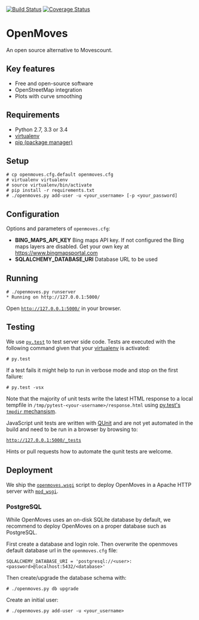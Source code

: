 [![Build Status](https://travis-ci.org/bwaldvogel/openmoves.png?branch=master)](https://travis-ci.org/bwaldvogel/openmoves)
[![Coverage Status](https://coveralls.io/repos/bwaldvogel/openmoves/badge.svg?branch=master&service=github)](https://coveralls.io/github/bwaldvogel/openmoves?branch=master)

# OpenMoves #
An open source alternative to Movescount.


## Key features ##
 - Free and open-source software
 - OpenStreetMap integration
 - Plots with curve smoothing


## Requirements ##
 - Python 2.7, 3.3 or 3.4
 - [virtualenv][virtualenv]
 - [pip (package manager)][pip]


## Setup ##

```
# cp openmoves.cfg.default openmoves.cfg
# virtualenv virtualenv
# source virtualenv/bin/activate
# pip install -r requirements.txt
# ./openmoves.py add-user -u <your_username> [-p <your_password]
```

## Configuration

Options and parameters of `openmoves.cfg`:
* __BING_MAPS_API_KEY__ Bing maps API key. If not configured the Bing maps layers are disabled. Get your own key at https://www.bingmapsportal.com
* __SQLALCHEMY_DATABASE_URI__ Database URL to be used

## Running ##
```
# ./openmoves.py runserver
* Running on http://127.0.0.1:5000/
```

Open [`http://127.0.0.1:5000/`](http://127.0.0.1:5000/) in your browser.


## Testing ##

We use [`py.test`][pytest] to test server side code. Tests are executed with the following command given that your [virtualenv][virtualenv] is activated:
```
# py.test
```

If a test fails it might help to run in verbose mode and stop on the first failure:
```
# py.test -vsx
```

Note that the majority of unit tests write the latest HTML response to a local tempfile in `/tmp/pytest-<your-username>/response.html` using [py.test's `tmpdir` mechansism][pytest-tmpdir].

JavaScript unit tests are written with [QUnit][qunit] and are not yet automated in the build and need to be run in a browser by browsing to:

[`http://127.0.0.1:5000/_tests`](http://127.0.0.1/_tests)

Hints or pull requests how to automate the qunit tests are welcome.


## Deployment ##

We ship the [`openmoves.wsgi`][openmoves.wsgi] script to deploy OpenMoves in a Apache HTTP server with [`mod_wsgi`][modwsgi].

### PostgreSQL ###

While OpenMoves uses an on-disk SQLite database by default, we recommend to
deploy OpenMoves on a proper database such as PostgreSQL.

First create a database and login role.
Then overwrite the openmoves default database url in the `openmoves.cfg` file:

```
SQLALCHEMY_DATABASE_URI = 'postgresql://<user>:<password>@localhost:5432/<database>'
```

Then create/upgrade the database schema with:
```
# ./openmoves.py db upgrade
```

Create an initial user:
```
# ./openmoves.py add-user -u <your_username>
```


[pip]: http://en.wikipedia.org/wiki/Pip_%28package_manager%29
[virtualenv]: https://virtualenv.readthedocs.org/en/latest/
[openmoves.wsgi]: https://github.com/bwaldvogel/openmoves/blob/master/openmoves.wsgi
[modwsgi]: https://code.google.com/p/modwsgi/
[pytest]: https://pytest.org/
[pytest-tmpdir]: https://pytest.org/latest/tmpdir.html
[qunit]: https://qunitjs.com/

